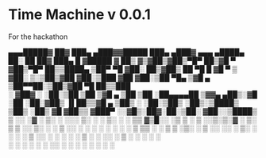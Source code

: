 # Time Machine v 0.0.1
For the hackathon

▄▄▄█████▓ ██▓ ███▄ ▄███▓▓█████     ███▄ ▄███▓ ▄▄▄       ▄████▄   ██░ ██  ██▓ ███▄    █ ▓█████ 
▓  ██▒ ▓▒▓██▒▓██▒▀█▀ ██▒▓█   ▀    ▓██▒▀█▀ ██▒▒████▄    ▒██▀ ▀█  ▓██░ ██▒▓██▒ ██ ▀█   █ ▓█   ▀ 
▒ ▓██░ ▒░▒██▒▓██    ▓██░▒███      ▓██    ▓██░▒██  ▀█▄  ▒▓█    ▄ ▒██▀▀██░▒██▒▓██  ▀█ ██▒▒███   
░ ▓██▓ ░ ░██░▒██    ▒██ ▒▓█  ▄    ▒██    ▒██ ░██▄▄▄▄██ ▒▓▓▄ ▄██▒░▓█ ░██ ░██░▓██▒  ▐▌██▒▒▓█  ▄ 
  ▒██▒ ░ ░██░▒██▒   ░██▒░▒████▒   ▒██▒   ░██▒ ▓█   ▓██▒▒ ▓███▀ ░░▓█▒░██▓░██░▒██░   ▓██░░▒████▒
  ▒ ░░   ░▓  ░ ▒░   ░  ░░░ ▒░ ░   ░ ▒░   ░  ░ ▒▒   ▓▒█░░ ░▒ ▒  ░ ▒ ░░▒░▒░▓  ░ ▒░   ▒ ▒ ░░ ▒░ ░
    ░     ▒ ░░  ░      ░ ░ ░  ░   ░  ░      ░  ▒   ▒▒ ░  ░  ▒    ▒ ░▒░ ░ ▒ ░░ ░░   ░ ▒░ ░ ░  ░
  ░       ▒ ░░      ░      ░      ░      ░     ░   ▒   ░         ░  ░░ ░ ▒ ░   ░   ░ ░    ░   
          ░         ░      ░  ░          ░         ░  ░░ ░       ░  ░  ░ ░           ░    ░  ░
